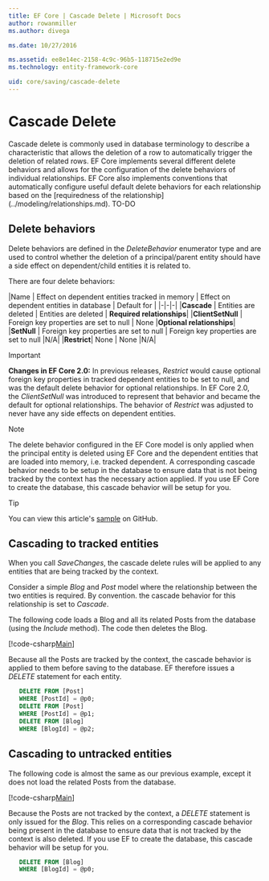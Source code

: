 ```yaml
---
title: EF Core | Cascade Delete | Microsoft Docs
author: rowanmiller
ms.author: divega

ms.date: 10/27/2016

ms.assetid: ee8e14ec-2158-4c9c-96b5-118715e2ed9e
ms.technology: entity-framework-core

uid: core/saving/cascade-delete
---
```

# Cascade Delete

Cascade delete is commonly used in database terminology to describe a characteristic that allows the deletion of a row to automatically trigger the deletion of related rows. EF Core implements several different delete behaviors and allows for the configuration of the delete behaviors of individual relationships. EF Core also implements conventions that automatically configure useful default delete behaviors for each relationship based on the [requiredness of the relationship] (../modeling/relationships.md). TO-DO

## Delete behaviors
Delete behaviors are defined in the *DeleteBehavior* enumerator type and are used to control whether the deletion of a principal/parent entity should have a side effect on dependent/child entities it is related to.

There are four delete behaviors:

|Name | Effect on dependent entities tracked in memory | Effect on dependent entities in database | Default for |
|-|-|-|
|**Cascade** | Entities are deleted | Entities are deleted | **Required relationships**|
|**ClientSetNull** | Foreign key properties are set to null | None |**Optional relationships**|
|**SetNull** | Foreign key properties are set to null | Foreign key properties are set to null |N/A|
|**Restrict**| None | None |N/A|

> [!IMPORTANT]  
> **Changes in EF Core 2.0:** In previous releases, *Restrict* would cause optional foreign key properties in tracked dependent entities to be set to null, and was the default delete behavior for optional relationships. In EF Core 2.0, the *ClientSetNull* was introduced to represent that behavior and became the default for optional relationships. The behavior of *Restrict* was adjusted to never have any side effects on dependent entities.

> [!NOTE]
> The delete behavior configured in the EF Core model is only applied when the principal entity is deleted using EF Core and the dependent entities that are loaded into memory, i.e. tracked dependent. A corresponding cascade behavior needs to be setup in the database to ensure data that is not being tracked by the context has the necessary action applied. If you use EF Core to create the database, this cascade behavior will be setup for you.

> [!TIP]
> You can view this article's [sample](https://github.com/aspnet/EntityFramework.Docs/tree/master/samples/core/Saving/Saving/CascadeDelete/) on GitHub.

## Cascading to tracked entities

When you call *SaveChanges*, the cascade delete rules will be applied to any entities that are being tracked by the context.

Consider a simple *Blog* and *Post* model where the relationship between the two entities is required. By convention. the cascade behavior for this relationship is set to *Cascade*.

The following code loads a Blog and all its related Posts from the database (using the *Include* method). The code then deletes the Blog.

[!code-csharp[Main](../../../samples/core/Saving/Saving/CascadeDelete/Sample.cs#CascadingOnTrackedEntities)]

Because all the Posts are tracked by the context, the cascade behavior is applied to them before saving to the database. EF therefore issues a  *DELETE* statement for each entity.

``` sql
   DELETE FROM [Post]
   WHERE [PostId] = @p0;
   DELETE FROM [Post]
   WHERE [PostId] = @p1;
   DELETE FROM [Blog]
   WHERE [BlogId] = @p2;
```

## Cascading to untracked entities

The following code is almost the same as our previous example, except it does not load the related Posts from the database.

[!code-csharp[Main](../../../samples/core/Saving/Saving/CascadeDelete/Sample.cs#CascadingOnDatabaseEntities)]

Because the Posts are not tracked by the context, a *DELETE* statement is only issued for the *Blog*. This relies on a corresponding cascade behavior being present in the database to ensure data that is not tracked by the context is also deleted. If you use EF to create the database, this cascade behavior will be setup for you.

``` sql
   DELETE FROM [Blog]
   WHERE [BlogId] = @p0;
```
